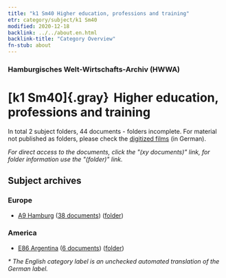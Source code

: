 ```yaml
---
title: "k1 Sm40 Higher education, professions and training"
etr: category/subject/k1 Sm40
modified: 2020-12-18
backlink: ../../about.en.html
backlink-title: "Category Overview"
fn-stub: about
---
```


### Hamburgisches Welt-Wirtschafts-Archiv (HWWA)
# [k1 Sm40]{.gray}&#8201; Higher education, professions and training&#160; 





In total 2 subject folders, 44 documents - folders incomplete.
For material not published as folders, please check the [digitized films](/film/h1_sh) (in German).

_For direct access to the documents, click the "(xy documents)" link, for folder information use the "(folder)" link._

## Subject archives



### Europe

- [A9 Hamburg](../../../geo/about.en.html#A9) (<a href="https://dfg-viewer.de/show/?tx_dlf[id]=https://pm20.zbw.eu/mets/sh/1409xx/140905/1819xx/181964/public.mets.en.xml" target="_blank">38 documents</a>) ([folder](http://purl.org/pressemappe20/folder/sh/140905,181964))

### America

- [E86 Argentina](../../../geo/about.en.html#E86) (<a href="https://dfg-viewer.de/show/?tx_dlf[id]=https://pm20.zbw.eu/mets/sh/1416xx/141692/1819xx/181964/public.mets.en.xml" target="_blank">6 documents</a>) ([folder](http://purl.org/pressemappe20/folder/sh/141692,181964))


_* The English category label is an unchecked automated translation of the German label._

